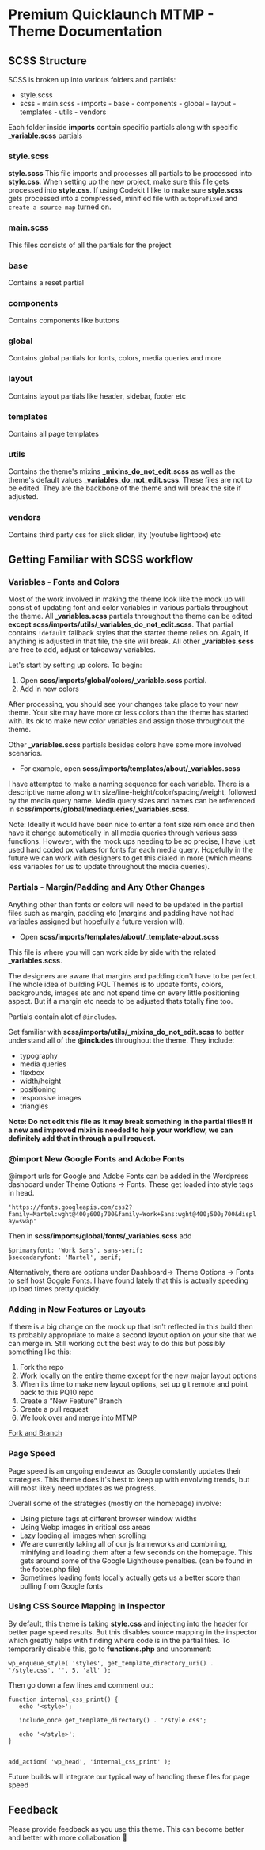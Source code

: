 # Premium Quicklaunch MTMP - Theme Documentation

## SCSS Structure

SCSS is broken up into various folders and partials:

- style.scss
- scss - main.scss - imports - base - components - global - layout - templates - utils - vendors

Each folder inside **imports** contain specific partials along with specific **\_variable.scss** partials

### style.scss

**style.scss** This file imports and processes all partials to be processed into **style.css**. When setting up the new project, make sure this file gets processed into **style.css**. If using Codekit I like to make sure **style.scss** gets processed into a compressed, minified file with `autoprefixed` and `create a source map` turned on.

### main.scss

This files consists of all the partials for the project

### base

Contains a reset partial

### components

Contains components like buttons

### global

Contains global partials for fonts, colors, media queries and more

### layout

Contains layout partials like header, sidebar, footer etc

### templates

Contains all page templates

### utils

Contains the theme's mixins **\_mixins_do_not_edit.scss** as well as the theme's default values **\_variables_do_not_edit.scss**. These files are not to be edited. They are the backbone of the theme and will break the site if adjusted.

### vendors

Contains third party css for slick slider, lity (youtube lightbox) etc

## Getting Familiar with SCSS workflow

### Variables - Fonts and Colors

Most of the work involved in making the theme look like the mock up will consist of updating font and color variables in various partials throughout the theme. All **\_variables.scss** partials throughout the theme can be edited **except scss/imports/utils/\_variables_do_not_edit.scss**. That partial contains `!default` fallback styles that the starter theme relies on. Again, if anything is adjusted in that file, the site will break. All other **\_variables.scss** are free to add, adjust or takeaway variables.

Let's start by setting up colors. To begin:

1. Open **scss/imports/global/colors/\_variable.scss** partial.
2. Add in new colors

After processing, you should see your changes take place to your new theme. Your site may have more or less colors than the theme has started with. Its ok to make new color variables and assign those throughout the theme.

Other **\_variables.scss** partials besides colors have some more involved scenarios.

- For example, open **scss/imports/templates/about/\_variables.scss**

I have attempted to make a naming sequence for each variable. There is a descriptive name along with size/line-height/color/spacing/weight, followed by the media query name. Media query sizes and names can be referenced in **scss/imports/global/mediaqueries/\_variables.scss**.

Note: Ideally it would have been nice to enter a font size rem once and then have it change automatically in all media queries through various sass functions. However, with the mock ups needing to be so precise, I have just used hard coded px values for fonts for each media query. Hopefully in the future we can work with designers to get this dialed in more (which means less variables for us to update throughout the media queries).

### Partials - Margin/Padding and Any Other Changes

Anything other than fonts or colors will need to be updated in the partial files such as margin, padding etc (margins and padding have not had variables assigned but hopefully a future version will).

- Open **scss/imports/templates/about/\_template-about.scss**

This file is where you will can work side by side with the related **\_variables.scss**.

The designers are aware that margins and padding don't have to be perfect. The whole idea of building PQL Themes is to update fonts, colors, backgrounds, images etc and not spend time on every little positioning aspect. But if a margin etc needs to be adjusted thats totally fine too.

Partials contain alot of `@includes`.

Get familiar with **scss/imports/utils/\_mixins_do_not_edit.scss** to better understand all of the **@includes** throughout the theme. They include:

- typography
- media queries
- flexbox
- width/height
- positioning
- responsive images
- triangles

**Note: Do not edit this file as it may break something in the partial files!! If a new and improved mixin is needed to help your workflow, we can definitely add that in through a pull request.**

### @import New Google Fonts and Adobe Fonts

@import urls for Google and Adobe Fonts can be added in the Wordpress dashboard under Theme Options -> Fonts. These get loaded into style tags in head.

`'https://fonts.googleapis.com/css2?family=Martel:wght@400;600;700&family=Work+Sans:wght@400;500;700&display=swap'`

Then in **scss/imports/global/fonts/\_variables.scss** add

```
$primaryfont: 'Work Sans', sans-serif;
$secondaryfont: 'Martel', serif;

```

Alternatively, there are options under Dashboard-> Theme Options -> Fonts to self host Goggle Fonts. I have found lately that this is actually speeding up load times pretty quickly.

### Adding in New Features or Layouts

If there is a big change on the mock up that isn't reflected in this build then its probably appropriate to make a second layout option on your site that we can merge in. Still working out the best way to do this but possibly something like this:

1. Fork the repo
2. Work locally on the entire theme except for the new major layout options
3. When its time to make new layout options, set up git remote and point back to this PQ10 repo
4. Create a “New Feature” Branch
5. Create a pull request
6. We look over and merge into MTMP

[Fork and Branch](https://help.github.com/en/github/getting-started-with-github/fork-a-repo)

### Page Speed

Page speed is an ongoing endeavor as Google constantly updates their strategies. This theme does it's best to keep up with envolving trends, but will most likely need updates as we progress.

Overall some of the strategies (mostly on the homepage) involve:

- Using picture tags at different browser window widths
- Using Webp images in critical css areas
- Lazy loading all images when scrolling
- We are currently taking all of our js frameworks and combining, minifying and loading them after a few seconds on the homepage. This gets around some of the Google Lighthouse penalties. (can be found in the footer.php file)
- Sometimes loading fonts locally actually gets us a better score than pulling from Google fonts

### Using CSS Source Mapping in Inspector

By default, this theme is taking **style.css** and injecting into the header for better page speed results. But this disables source mapping in the inspector which greatly helps with finding where code is in the partial files. To temporarily disable this, go to **functions.php** and uncomment:

`wp_enqueue_style( 'styles', get_template_directory_uri() . '/style.css', '', 5, 'all' );`

Then go down a few lines and comment out:

```
function internal_css_print() {
   echo '<style>';

   include_once get_template_directory() . '/style.css';

   echo '</style>';
}


add_action( 'wp_head', 'internal_css_print' );

```

Future builds will integrate our typical way of handling these files for page speed

## Feedback

Please provide feedback as you use this theme. This can become better and better with more collaboration :100:
